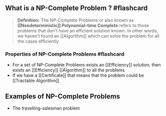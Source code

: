 	
## What is a NP-Complete Problem ? #flashcard 

> **Definition:** The NP-Complete Problems or also known as **[[Nondeterministic]] Polynomial-time Complete** refers to those problems that don't have an efficient solution known. In other words, we haven't found an [[Algorithm]] which can solve the problem for all the cases efficiently.
<!--ID: 1676852282178-->



### Properties of NP-Complete Problems #flashcard 

* For a set of NP-Complete Problems exists an [[Efficiency]] solution, then exists an [[Efficiency]] [[Algorithm]] to all the problems
* If we have a [[Certificate]] that means that the problem could be [[Tractable Algorithm]]


## Examples of NP-Complete Problems

- The travelling-salesman problem 
